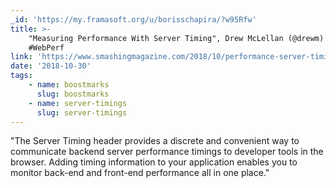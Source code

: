 ```yaml
---
_id: 'https://my.framasoft.org/u/borisschapira/?w95Rfw'
title: >-
    "Measuring Performance With Server Timing", Drew McLellan (@drewm) #Server
    #WebPerf
link: 'https://www.smashingmagazine.com/2018/10/performance-server-timing/'
date: '2018-10-30'
tags:
    - name: boostmarks
      slug: boostmarks
    - name: server-timings
      slug: server-timings
---
```


<div class="markdown"><p>&quot;The Server Timing header provides a discrete and convenient way to communicate backend server performance timings to developer tools in the browser. Adding timing information to your application enables you to monitor back-end and front-end performance all in one place.&quot;
</p></div>
